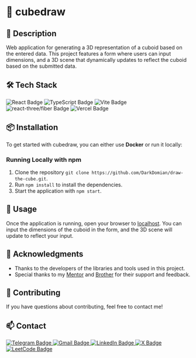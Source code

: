 # 🎨 cubedraw

## 📜 Description
Web application for generating a 3D representation of a cuboid based on the entered data. This project features a form where users can input dimensions, and a 3D scene that dynamically updates to reflect the cuboid based on the submitted data.

## 🛠️ Tech Stack
<div>
    <img src="https://img.shields.io/badge/React-61DAFB?style=for-the-badge&logo=react&logoColor=black" alt="React Badge"/>
    <img src="https://img.shields.io/badge/TypeScript-007ACC?style=for-the-badge&logo=typescript&logoColor=white" alt="TypeScript Badge"/>
    <img src="https://img.shields.io/badge/Vite-646CFF?style=for-the-badge&logo=vite&logoColor=white" alt="Vite Badge"/>
    <img src="https://img.shields.io/badge/react-three/fiber-8E1B3E?style=for-the-badge&logo=react&logoColor=white" alt="react-three/fiber Badge"/>
    <img src="https://img.shields.io/badge/Vercel-000000?style=for-the-badge&logo=vercel&logoColor=white" alt="Vercel Badge"/>
</div>

## 📦 Installation
To get started with cubedraw, you can either use **Docker** or run it locally:

<!-- ### Using Docker
1. Pull the Docker image `docker pull darkdomian/cubedraw`.
2. Run the container `docker run -p 3000:3000 darkdomian/cubedraw`. -->

### Running Locally with npm
1. Clone the repository `git clone https://github.com/DarkDomian/draw-the-cube.git`.
2. Run `npm install` to install the dependencies.
3. Start the application with `npm start`.

## 🔧 Usage
Once the application is running, open your browser to [localhost](http://localhost:3000). You can input the dimensions of the cuboid in the form, and the 3D scene will update to reflect your input.

<!-- ## 📸 Sample Output
*(Future option for including a sample output image)* -->

## 🙏 Acknowledgments
- Thanks to the developers of the libraries and tools used in this project.
- Special thanks to my [Mentor](https://github.com/altimho) and [Brother](https://github.com/edomozh) for their support and feedback.

## 🤝 Contributing
If you have questions about contributing, feel free to contact me!

## 📫 Contact
<div id="badges">
    <a href="https://t.me/DarkVib">
      <img src="https://img.shields.io/badge/Telegram-0088CC?style=for-the-badge&logo=telegram&logoColor=white" alt="Telegram Badge"/>
    </a>
    <a href="mailto:darkdomian@gmail.com">
      <img src="https://img.shields.io/badge/Gmail-D14836?style=for-the-badge&logo=gmail&logoColor=white" alt="Gmail Badge"/>
    </a>
    <a href="https://www.linkedin.com/in/darkdomian/">
      <img src="https://img.shields.io/badge/LinkedIn-0077B5?style=for-the-badge&logo=linkedin&logoColor=white" alt="LinkedIn Badge"/>
    </a>
    <a href="https://x.com/DarkDomian">
      <img src="https://img.shields.io/badge/Twitter-000000?style=for-the-badge&logo=x&logoColor=white" alt="X Badge"/>
    </a>
    <a href="https://leetcode.com/u/DarkDomian/">
      <img src="https://img.shields.io/badge/LeetCode-FFA500?style=for-the-badge&logo=LeetCode&logoColor=white" alt="LeetCode Badge"/>
    </a>
</div>